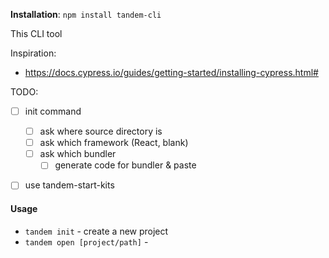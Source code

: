 **Installation**: `npm install tandem-cli`

This CLI tool

Inspiration:

- https://docs.cypress.io/guides/getting-started/installing-cypress.html#

TODO:

- [ ] init command

  - [ ] ask where source directory is
  - [ ] ask which framework (React, blank)
  - [ ] ask which bundler
    - [ ] generate code for bundler & paste

- [ ] use tandem-start-kits

#### Usage

- `tandem init` - create a new project
- `tandem open [project/path]` -
